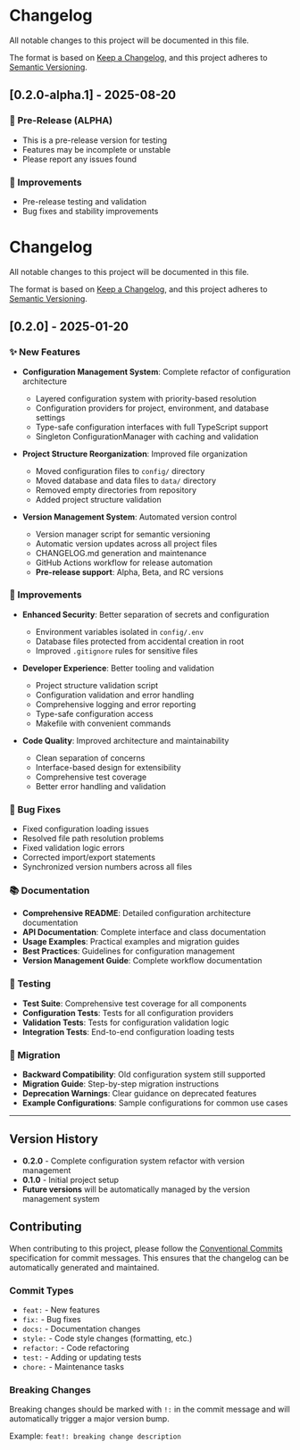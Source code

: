 # Changelog

All notable changes to this project will be documented in this file.

The format is based on [Keep a Changelog](https://keepachangelog.com/en/1.0.0/),
and this project adheres to [Semantic Versioning](https://semver.org/spec/v2.0.0.html).

## [0.2.0-alpha.1] - 2025-08-20
### 🧪 Pre-Release (ALPHA)
- This is a pre-release version for testing
- Features may be incomplete or unstable
- Please report any issues found

### 🔧 Improvements
- Pre-release testing and validation
- Bug fixes and stability improvements


# Changelog

All notable changes to this project will be documented in this file.

The format is based on [Keep a Changelog](https://keepachangelog.com/en/1.0.0/),
and this project adheres to [Semantic Versioning](https://semver.org/spec/v2.0.0.html).

## [0.2.0] - 2025-01-20

### ✨ New Features
- **Configuration Management System**: Complete refactor of configuration architecture
  - Layered configuration system with priority-based resolution
  - Configuration providers for project, environment, and database settings
  - Type-safe configuration interfaces with full TypeScript support
  - Singleton ConfigurationManager with caching and validation

- **Project Structure Reorganization**: Improved file organization
  - Moved configuration files to `config/` directory
  - Moved database and data files to `data/` directory
  - Removed empty directories from repository
  - Added project structure validation

- **Version Management System**: Automated version control
  - Version manager script for semantic versioning
  - Automatic version updates across all project files
  - CHANGELOG.md generation and maintenance
  - GitHub Actions workflow for release automation
  - **Pre-release support**: Alpha, Beta, and RC versions

### 🔧 Improvements
- **Enhanced Security**: Better separation of secrets and configuration
  - Environment variables isolated in `config/.env`
  - Database files protected from accidental creation in root
  - Improved `.gitignore` rules for sensitive files

- **Developer Experience**: Better tooling and validation
  - Project structure validation script
  - Configuration validation and error handling
  - Comprehensive logging and error reporting
  - Type-safe configuration access
  - Makefile with convenient commands

- **Code Quality**: Improved architecture and maintainability
  - Clean separation of concerns
  - Interface-based design for extensibility
  - Comprehensive test coverage
  - Better error handling and validation

### 🐛 Bug Fixes
- Fixed configuration loading issues
- Resolved file path resolution problems
- Fixed validation logic errors
- Corrected import/export statements
- Synchronized version numbers across all files

### 📚 Documentation
- **Comprehensive README**: Detailed configuration architecture documentation
- **API Documentation**: Complete interface and class documentation
- **Usage Examples**: Practical examples and migration guides
- **Best Practices**: Guidelines for configuration management
- **Version Management Guide**: Complete workflow documentation

### 🧪 Testing
- **Test Suite**: Comprehensive test coverage for all components
- **Configuration Tests**: Tests for all configuration providers
- **Validation Tests**: Tests for configuration validation logic
- **Integration Tests**: End-to-end configuration loading tests

### 🔄 Migration
- **Backward Compatibility**: Old configuration system still supported
- **Migration Guide**: Step-by-step migration instructions
- **Deprecation Warnings**: Clear guidance on deprecated features
- **Example Configurations**: Sample configurations for common use cases

---

## Version History

- **0.2.0** - Complete configuration system refactor with version management
- **0.1.0** - Initial project setup
- **Future versions** will be automatically managed by the version management system

## Contributing

When contributing to this project, please follow the [Conventional Commits](https://www.conventionalcommits.org/) specification for commit messages. This ensures that the changelog can be automatically generated and maintained.

### Commit Types

- `feat:` - New features
- `fix:` - Bug fixes
- `docs:` - Documentation changes
- `style:` - Code style changes (formatting, etc.)
- `refactor:` - Code refactoring
- `test:` - Adding or updating tests
- `chore:` - Maintenance tasks

### Breaking Changes

Breaking changes should be marked with `!:` in the commit message and will automatically trigger a major version bump.

Example: `feat!: breaking change description`
